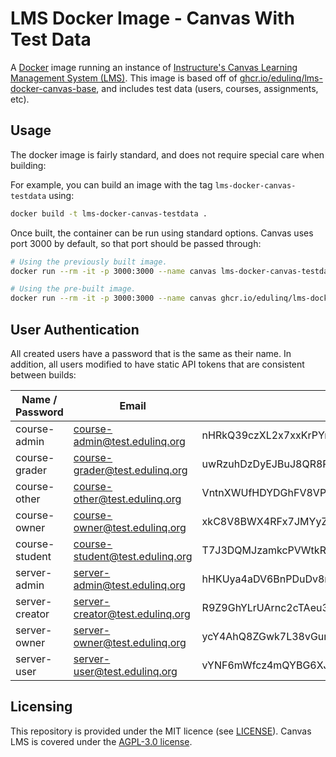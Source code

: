 # LMS Docker Image - Canvas With Test Data

A [Docker](https://en.wikipedia.org/wiki/Docker_(software)) image running an instance of
[Instructure's Canvas Learning Management System (LMS)](https://en.wikipedia.org/wiki/Instructure).
This image is based off of [ghcr.io/edulinq/lms-docker-canvas-base](https://github.com/edulinq/lms-docker-canvas-base),
and includes test data (users, courses, assignments, etc).

## Usage

The docker image is fairly standard, and does not require special care when building:

For example, you can build an image with the tag `lms-docker-canvas-testdata` using:
```sh
docker build -t lms-docker-canvas-testdata .
```

Once built, the container can be run using standard options.
Canvas uses port 3000 by default, so that port should be passed through:
```sh
# Using the previously built image.
docker run --rm -it -p 3000:3000 --name canvas lms-docker-canvas-testdata

# Using the pre-built image.
docker run --rm -it -p 3000:3000 --name canvas ghcr.io/edulinq/lms-docker-canvas-testdata
```

## User Authentication

All created users have a password that is the same as their name.
In addition, all users modified to have static API tokens that are consistent between builds:

| Name / Password | Email                           | API Token                                                        |
|-----------------|---------------------------------|------------------------------------------------------------------|
| course-admin    | course-admin@test.edulinq.org   | nHRkQ39czXL2x7xxKrPYmvtYTyWJCCHCVRMZTfTfZtJZZWXHnkN9UhnCy37XuYeK |
| course-grader   | course-grader@test.edulinq.org  | uwRzuhDzDyEJBuJ8QR8PRTLAZHRU7ErY6aTtACNtB7tHZNVzLLw2AGZTGLQya9YX |
| course-other    | course-other@test.edulinq.org   | VntnXWUfHDYDGhFV8VPmUrMEVuwJ3JeJ898FFDf7DHkGJ7vmrEW3eJx9cuHukh94 |
| course-owner    | course-owner@test.edulinq.org   | xkC8V8BWX4RFx7JMYyZuyDvtDAKRxuGHRxTR268eHzXCPYU46vw89DrBADat4n6U |
| course-student  | course-student@test.edulinq.org | T7J3DQMJzamkcPVWtkRh6zczx7CHEBy3JGJkvEeavcQyVKDGL9MAkveyJyDuAUEL |
| server-admin    | server-admin@test.edulinq.org   | hHKUya4aDV6BnPDuDv8rL7TBFmxmGuBzTMFRrmFfDNaZM4Wy7WQKfufNt9kW9m3W |
| server-creator  | server-creator@test.edulinq.org | R9Z9GhYLrUArnc2cTAeu3Q7fkBhw7CZtuKB8A9eTVhvHWFKWrDVD769GnNzraAGJ |
| server-owner    | server-owner@test.edulinq.org   | ycY4AhQ8ZGwk7L38vGur9HtG2WXevMcRh62eXU8KAfGRuXaXhXZE2wCthWVzRZn2 |
| server-user     | server-user@test.edulinq.org    | vYNF6mWfcz4mQYBG6XJXeJh8x4WNNeQHkEkVDWAQxc8JBC9GJFwCffP9fznK4QMK |


## Licensing

This repository is provided under the MIT licence (see [LICENSE](./LICENSE)).
Canvas LMS is covered under the [AGPL-3.0 license](https://github.com/instructure/canvas-lms/blob/master/LICENSE).
